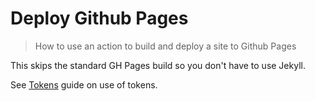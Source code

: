 # Deploy Github Pages
> How to use an action to build and deploy a site to Github Pages

This skips the standard GH Pages build so you don't have to use Jekyll.

See [Tokens](/recipes/ci-cd/github-actions/tokens/) guide on use of tokens.
